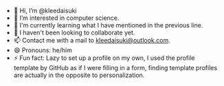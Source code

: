 - 👋 Hi, I’m @kleedaisuki
- 👀 I’m interested in computer science.
- 🌱 I'm currently learning what I have mentioned in the previous line.
- 💞️ I haven't been looking to collaborate yet.
- 📫 Contact me with a mail to kleedaisuki@outlook.com.
- 😄 Pronouns: he/him
- ⚡ Fun fact: Lazy to set up a profile on my own, I used the profile template by GitHub as if I were filling in a form, finding template profiles are actually in the opposite to personalization.

<!---
kleedaisuki/kleedaisuki is a ✨ special ✨ repository because its `README.md` (this file) appears on your GitHub profile.
You can click the Preview link to take a look at your changes.
--->
